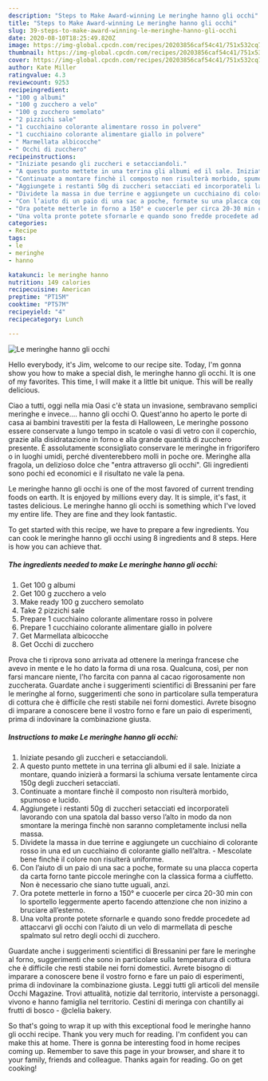 ```yaml
---
description: "Steps to Make Award-winning Le meringhe hanno gli occhi"
title: "Steps to Make Award-winning Le meringhe hanno gli occhi"
slug: 39-steps-to-make-award-winning-le-meringhe-hanno-gli-occhi
date: 2020-08-10T18:25:49.820Z
image: https://img-global.cpcdn.com/recipes/20203856caf54c41/751x532cq70/le-meringhe-hanno-gli-occhi-recipe-main-photo.jpg
thumbnail: https://img-global.cpcdn.com/recipes/20203856caf54c41/751x532cq70/le-meringhe-hanno-gli-occhi-recipe-main-photo.jpg
cover: https://img-global.cpcdn.com/recipes/20203856caf54c41/751x532cq70/le-meringhe-hanno-gli-occhi-recipe-main-photo.jpg
author: Kate Miller
ratingvalue: 4.3
reviewcount: 9253
recipeingredient:
- "100 g albumi"
- "100 g zucchero a velo"
- "100 g zucchero semolato"
- "2 pizzichi sale"
- "1 cucchiaino colorante alimentare rosso in polvere"
- "1 cucchiaino colorante alimentare giallo in polvere"
- " Marmellata albicocche"
- " Occhi di zucchero"
recipeinstructions:
- "Iniziate pesando gli zuccheri e setacciandoli."
- "A questo punto mettete in una terrina gli albumi ed il sale. Iniziate a montare, quando inizierà a formarsi la schiuma versate lentamente circa 150g degli zuccheri setacciati."
- "Continuate a montare finchè il composto non risulterà morbido, spumoso e lucido."
- "Aggiungete i restanti 50g di zuccheri setacciati ed incorporateli lavorando con una spatola dal basso verso l’alto in modo da non smontare la meringa finchè non saranno completamente inclusi nella massa."
- "Dividete la massa in due terrine e aggiungete un cucchiaino di colorante rosso in una ed un cucchiaino di colorante giallo nell’altra. Mescolate bene finchè il colore non risulterà uniforme."
- "Con l’aiuto di un paio di una sac a poche, formate su una placca coperta da carta forno tante piccole meringhe con la classica forma a ciuffetto. Non è necessario che siano tutte uguali, anzi."
- "Ora potete metterle in forno a 150° e cuocerle per circa 20-30 min con lo sportello leggermente aperto facendo attenzione che non inizino a bruciare all’esterno."
- "Una volta pronte potete sfornarle e quando sono fredde procedete ad attaccarvi gli occhi con l’aiuto di un velo di marmellata di pesche spalmato sul retro degli occhi di zucchero."
categories:
- Recipe
tags:
- le
- meringhe
- hanno

katakunci: le meringhe hanno 
nutrition: 149 calories
recipecuisine: American
preptime: "PT15M"
cooktime: "PT57M"
recipeyield: "4"
recipecategory: Lunch

---
```



![Le meringhe hanno gli occhi](https://img-global.cpcdn.com/recipes/20203856caf54c41/751x532cq70/le-meringhe-hanno-gli-occhi-recipe-main-photo.jpg)

Hello everybody, it's Jim, welcome to our recipe site. Today, I'm gonna show you how to make a special dish, le meringhe hanno gli occhi. It is one of my favorites. This time, I will make it a little bit unique. This will be really delicious.

Ciao a tutti, oggi nella mia Oasi c&#39;è stata un invasione, sembravano semplici meringhe e invece…. hanno gli occhi O. Quest&#39;anno ho aperto le porte di casa ai bambini travestiti per la festa di Halloween, Le meringhe possono essere conservate a lungo tempo in scatole o vasi di vetro con il coperchio, grazie alla disidratazione in forno e alla grande quantità di zucchero presente. È assolutamente sconsigliato conservare le meringhe in frigorifero o in luoghi umidi, perché diventerebbero molli in poche ore. Meringhe alla fragola, un delizioso dolce che &#34;entra attraverso gli occhi&#34;. Gli ingredienti sono pochi ed economici e il risultato ne vale la pena.

Le meringhe hanno gli occhi is one of the most favored of current trending foods on earth. It is enjoyed by millions every day. It is simple, it's fast, it tastes delicious. Le meringhe hanno gli occhi is something which I've loved my entire life. They are fine and they look fantastic.


To get started with this recipe, we have to prepare a few ingredients. You can cook le meringhe hanno gli occhi using 8 ingredients and 8 steps. Here is how you can achieve that.

<!--inarticleads1-->

##### The ingredients needed to make Le meringhe hanno gli occhi:

1. Get 100 g albumi
1. Get 100 g zucchero a velo
1. Make ready 100 g zucchero semolato
1. Take 2 pizzichi sale
1. Prepare 1 cucchiaino colorante alimentare rosso in polvere
1. Prepare 1 cucchiaino colorante alimentare giallo in polvere
1. Get  Marmellata albicocche
1. Get  Occhi di zucchero


Prova che ti riprova sono arrivata ad ottenere la meringa francese che avevo in mente e le ho dato la forma di una rosa. Qualcuna, così, per non farsi mancare niente, l&#39;ho farcita con panna al cacao rigorosamente non zuccherata. Guardate anche i suggerimenti scientifici di Bressanini per fare le meringhe al forno, suggerimenti che sono in particolare sulla temperatura di cottura che è difficile che resti stabile nei forni domestici. Avrete bisogno di imparare a conoscere bene il vostro forno e fare un paio di esperimenti, prima di indovinare la combinazione giusta. 

<!--inarticleads2-->

##### Instructions to make Le meringhe hanno gli occhi:

1. Iniziate pesando gli zuccheri e setacciandoli.
1. A questo punto mettete in una terrina gli albumi ed il sale. Iniziate a montare, quando inizierà a formarsi la schiuma versate lentamente circa 150g degli zuccheri setacciati.
1. Continuate a montare finchè il composto non risulterà morbido, spumoso e lucido.
1. Aggiungete i restanti 50g di zuccheri setacciati ed incorporateli lavorando con una spatola dal basso verso l’alto in modo da non smontare la meringa finchè non saranno completamente inclusi nella massa.
1. Dividete la massa in due terrine e aggiungete un cucchiaino di colorante rosso in una ed un cucchiaino di colorante giallo nell’altra. - Mescolate bene finchè il colore non risulterà uniforme.
1. Con l’aiuto di un paio di una sac a poche, formate su una placca coperta da carta forno tante piccole meringhe con la classica forma a ciuffetto. Non è necessario che siano tutte uguali, anzi.
1. Ora potete metterle in forno a 150° e cuocerle per circa 20-30 min con lo sportello leggermente aperto facendo attenzione che non inizino a bruciare all’esterno.
1. Una volta pronte potete sfornarle e quando sono fredde procedete ad attaccarvi gli occhi con l’aiuto di un velo di marmellata di pesche spalmato sul retro degli occhi di zucchero.


Guardate anche i suggerimenti scientifici di Bressanini per fare le meringhe al forno, suggerimenti che sono in particolare sulla temperatura di cottura che è difficile che resti stabile nei forni domestici. Avrete bisogno di imparare a conoscere bene il vostro forno e fare un paio di esperimenti, prima di indovinare la combinazione giusta. Leggi tutti gli articoli del mensile Occhi Magazine. Trovi attualità, notizie dal territorio, interviste a personaggi. vivono e hanno famiglia nel territorio. Cestini di meringa con chantilly ai frutti di bosco - @clelia bakery. 

So that's going to wrap it up with this exceptional food le meringhe hanno gli occhi recipe. Thank you very much for reading. I'm confident you can make this at home. There is gonna be interesting food in home recipes coming up. Remember to save this page in your browser, and share it to your family, friends and colleague. Thanks again for reading. Go on get cooking!
